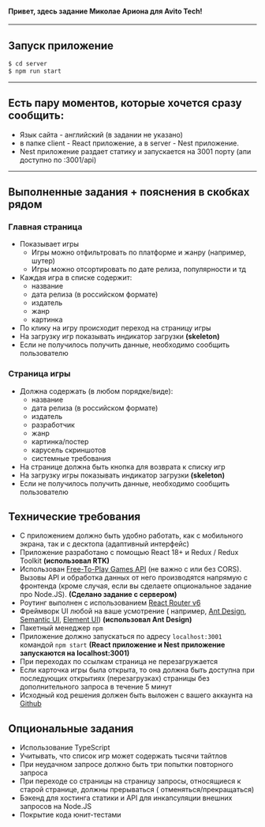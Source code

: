 #### Привет, здесь задание Миколае Ариона для **Avito Tech**!

--- 

## Запуск приложение

```bash
$ cd server
$ npm run start
```

--- 

## Есть пару моментов, которые хочется сразу сообщить:

- Язык сайта - английский (в задании не указано)
- в папке client - React приложение, а в server - Nest приложение.
- Nest приложение раздает статику и запускается на 3001 порту (апи доступно по :3001/api)

---

## Выполненные задания + пояснения в скобках рядом

### Главная страница

- Показывает игры
    - Игры можно отфильтровать по платформе и жанру (например, шутер)
    - Игры можно отсортировать по дате релиза, популярности и тд
- Каждая игра в списке содержит:
    - название
    - дата релиза (в российском формате)
    - издатель
    - жанр
    - картинка
- По клику на игру происходит переход на страницу игры
- На загрузку игр показывать индикатор загрузки **(skeleton)**
- Если не получилось получить данные, необходимо сообщить пользователю

### Страница игры

- Должна содержать (в любом порядке/виде):
    - название
    - дата релиза (в российском формате)
    - издатель
    - разработчик
    - жанр
    - картинка/постер
    - карусель скриншотов
    - системные требования
- На странице должна быть кнопка для возврата к списку игр
- На загрузку игры показывать индикатор загрузки **(skeleton)**
- Если не получилось получить данные, необходимо сообщить пользователю

## Технические требования

- С приложением должно быть удобно работать, как с мобильного экрана, так и с десктопа (адаптивный интерфейс)
- Приложение разработано с помощью React 18+ и Redux / Redux Toolkit **(использовал RTK)**
- Использован [Free-To-Play Games API](https://www.freetogame.com/api-doc) (не важно с или без CORS). Вызовы API и
  обработка данных от него производятся напрямую с фронтенда (кроме случая, если вы сделаете опциональное задание про
  Node.JS). **(Сделано задание с сервером)**
- Роутинг выполнен с использованием [React Router v6](https://reactrouter.com/en/main)
- Фреймворк UI любой на ваше усмотрение (
  например, [Ant Design](https://ant.design/), [Semantic UI](https://react.semantic-ui.com/), [Element UI](http://elemental-ui.com/))
  **(использовал Ant Design)**
- Пакетный менеджер `npm`
- Приложение должно запускаться по адресу `localhost:3001` командой `npm start` **(React приложение и Nest приложение
  запускаются на localhost:3001)**
- При переходах по ссылкам страница не перезагружается
- Если карточка игры была открыта, то она должна быть доступна при последующих открытиях (перезагрузках) страницы без
  дополнительного запроса в течение 5 минут
- Исходный код решения должен быть выложен с вашего аккаунта на [Github](http://github.com/)

## Опциональные задания

- Использование TypeScript
- Учитывать, что список игр может содержать тысячи тайтлов
- При неудачном запросе должно быть три попытки повторного запроса
- При переходе со страницы на страницу запросы, относящиеся к старой странице, должны прерываться (
  отменяться/прекращаться)
- Бэкенд для хостинга статики и API для инкапсуляции внешних запросов на Node.JS
- Покрытие кода юнит-тестами